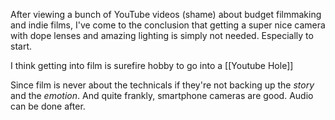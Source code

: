 After viewing a bunch of YouTube videos (shame) about budget filmmaking and indie films, I've come to the conclusion that getting a super nice camera with dope lenses and amazing lighting is simply not needed. Especially to start. 

I think getting into film is surefire hobby to go into a [[Youtube Hole]]

Since film is never about the technicals if they're not backing up the *story* and the *emotion*. And quite frankly, smartphone cameras are good. Audio can be done after. 